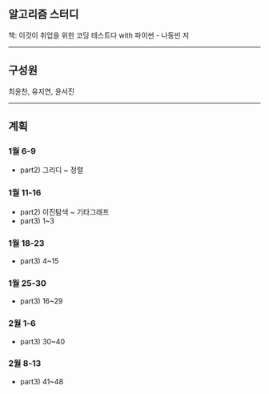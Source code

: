 ## 알고리즘 스터디
책: 이것이 취업을 위한 코딩 테스트다 with 파이썬 - 나동빈 저  

***   

## 구성원

최윤찬, 유지연, 윤서진  

***  

## 계획

### 1월 6-9   
- part2) 그리디 ~ 정렬  
### 1월 11-16 
- part2) 이진탐색 ~ 기타그래프  
- part3) 1~3  
### 1월 18-23 
- part3) 4~15  
### 1월 25-30 
- part3) 16~29  
### 2월 1-6 
- part3) 30~40   
### 2월 8-13 
- part3) 41~48  
